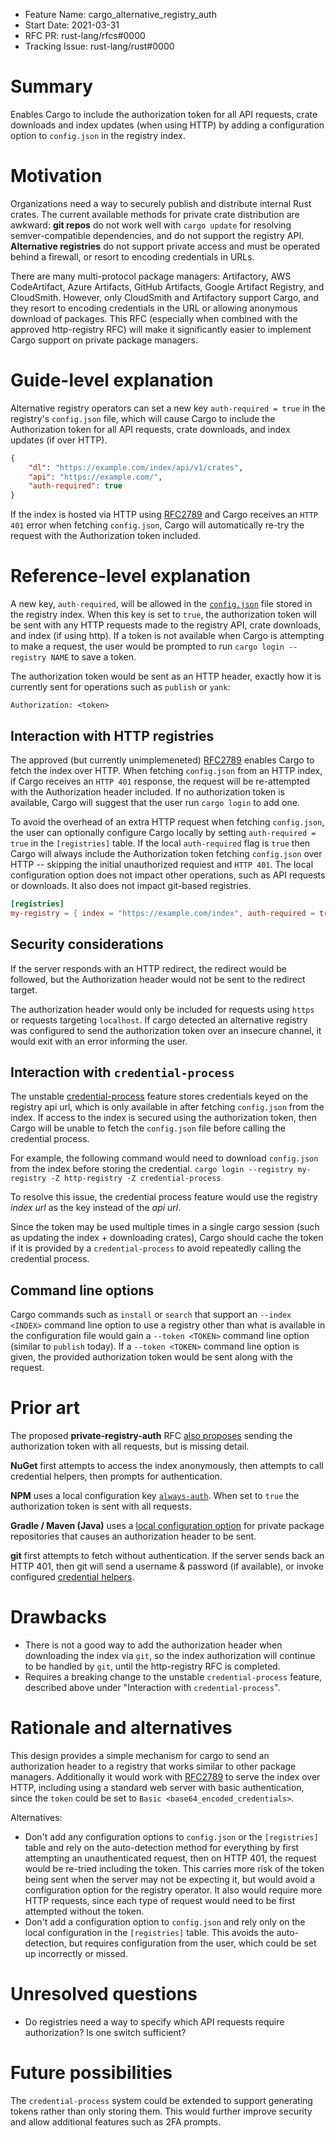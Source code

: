- Feature Name: cargo_alternative_registry_auth
- Start Date: 2021-03-31
- RFC PR: rust-lang/rfcs#0000
- Tracking Issue: rust-lang/rust#0000

# Summary
Enables Cargo to include the authorization token for all API requests, crate downloads and index updates (when using HTTP) by adding a configuration option to `config.json` in the registry index.

# Motivation
Organizations need a way to securely publish and distribute internal Rust crates. The current available methods for private crate distribution are awkward: **git repos** do not work well with `cargo update` for resolving semver-compatible dependencies, and do not support the registry API. **Alternative registries** do not support private access and must be operated behind a firewall, or resort to encoding credentials in URLs.

There are many multi-protocol package managers: Artifactory, AWS CodeArtifact, Azure Artifacts, GitHub Artifacts, Google Artifact Registry, and CloudSmith. However, only CloudSmith and Artifactory support Cargo, and they resort to encoding credentials in the URL or allowing anonymous download of packages. This RFC (especially when combined with the approved http-registry RFC) will make it significantly easier to implement Cargo support on private package managers.

# Guide-level explanation
Alternative registry operators can set a new key `auth-required = true` in the registry's `config.json` file, which will cause Cargo to include the Authorization token for all API requests, crate downloads, and index updates (if over HTTP).

```json
{
    "dl": "https://example.com/index/api/v1/crates",
    "api": "https://example.com/",
    "auth-required": true
}
```

If the index is hosted via HTTP using [RFC2789](https://github.com/rust-lang/rfcs/pull/2789) and Cargo receives an `HTTP 401` error when fetching `config.json`, Cargo will automatically re-try the request with the Authorization token included.


# Reference-level explanation
A new key, `auth-required`, will be allowed in the [`config.json`](https://doc.rust-lang.org/cargo/reference/registries.html#index-format) file stored in the registry index. When this key is set to `true`, the authorization token will be sent with any HTTP requests made to the registry API, crate downloads, and index (if using http). If a token is not available when Cargo is attempting to make a request, the user would be prompted to run `cargo login --registry NAME` to save a token.

The authorization token would be sent as an HTTP header, exactly how it is currently sent for operations such as `publish` or `yank`:
```
Authorization: <token>
```

## Interaction with HTTP registries
The approved (but currently unimplemeneted) [RFC2789](https://github.com/rust-lang/rfcs/pull/2789) enables Cargo to fetch the index over HTTP. When fetching `config.json` from an HTTP index, if Cargo receives an `HTTP 401` response, the request will be re-attempted with the Authorization header included. If no authorization token is available, Cargo will suggest that the user run `cargo login` to add one.

To avoid the overhead of an extra HTTP request when fetching `config.json`, the user can optionally configure Cargo locally by setting `auth-required = true` in the `[registries]` table. If the local `auth-required` flag is `true` then Cargo will always include the Authorization token fetching `config.json` over HTTP -- skipping the initial unauthorized requiest and `HTTP 401`. The local configuration option does not impact other operations, such as API requests or downloads. It also does not impact git-based registries.

```toml
[registries]
my-registry = { index = "https://example.com/index", auth-required = true }
```

## Security considerations
If the server responds with an HTTP redirect, the redirect would be followed, but the Authorization header would not be sent to the redirect target.

The authorization header would only be included for requests using `https` or requests targeting `localhost`. If cargo detected an alternative registry was configured to send the authorization token over an insecure channel, it would exit with an error informing the user.

## Interaction with `credential-process`
The unstable [credential-process](https://doc.rust-lang.org/nightly/cargo/reference/unstable.html#credential-process) feature stores credentials keyed on the registry api url, which is only available in after fetching `config.json` from the index. If access to the index is secured using the authorization token, then Cargo will be unable to fetch the `config.json` file before calling the credential process.

For example, the following command would need to download `config.json` from the index before storing the credential.
`cargo login --registry my-registry -Z http-registry -Z credential-process`

To resolve this issue, the credential process feature would use the registry *index url* as the key instead of the *api url*.

Since the token may be used multiple times in a single cargo session (such as updating the index + downloading crates), Cargo should cache the token if it is provided by a `credential-process` to avoid repeatedly calling the credential process.

## Command line options
Cargo commands such as `install` or `search` that support an `--index <INDEX>` command line option to use a registry other than what is available in the configuration file would gain a `--token <TOKEN>` command line option (similar to `publish` today). If a `--token <TOKEN>` command line option is given, the provided authorization token would be sent along with the request.

# Prior art
[prior-art]: #prior-art

The proposed **private-registry-auth** RFC [also proposes](https://github.com/jdemilledt/rfcs/blob/master/text/0000-private-registry-auth.md) sending the authorization token with all requests, but is missing detail.

**NuGet** first attempts to access the index anonymously, then attempts to call credential helpers, then prompts for authentication.

**NPM** uses a local configuration key [`always-auth`](https://docs.npmjs.com/cli/v7/using-npm/config#always-auth). When set to `true` the authorization token is sent with all requests.

**Gradle / Maven (Java)** uses a [local configuration option](https://docs.gradle.org/current/dsl/org.gradle.api.artifacts.repositories.MavenArtifactRepository.html) for private package repositories that causes an authorization header to be sent.

**git** first attempts to fetch without authentication. If the server sends back an HTTP 401, then git will send a username & password (if available), or invoke configured [credential helpers](https://git-scm.com/book/en/v2/Git-Tools-Credential-Storage).

# Drawbacks
[drawbacks]: #drawbacks

* There is not a good way to add the authorization header when downloading the index via `git`, so the index authorization will continue to be handled by `git`, until the http-registry RFC is completed.
* Requires a breaking change to the unstable `credential-process` feature, described above under "Interaction with `credential-process`".

# Rationale and alternatives
[rationale-and-alternatives]: #rationale-and-alternatives

This design provides a simple mechanism for cargo to send an authorization header to a registry that works similar to other package managers. Additionally it would work with [RFC2789](https://github.com/rust-lang/rfcs/pull/2789) to serve the index over HTTP, including using a standard web server with basic authentication, since the `token` could be set to `Basic <base64_encoded_credentials>`.

Alternatives:
* Don't add any configuration options to `config.json` or the `[registries]` table and rely on the auto-detection method for everything by first attempting an unauthenticated request, then on HTTP 401, the request would be re-tried including the token. This carries more risk of the token being sent when the server may not be expecting it, but would avoid a configuration option for the registry operator. It also would require more HTTP requests, since each type of request would need to be first attempted without the token.
* Don't add a configuration option to `config.json` and rely only on the local configuration in the `[registries]` table. This avoids the auto-detection, but requires configuration from the user, which could be set up incorrectly or missed.

# Unresolved questions
[unresolved-questions]: #unresolved-questions

* Do registries need a way to specify which API requests require authorization? Is one switch sufficient?

# Future possibilities
[future-possibilities]: #future-possibilities

The `credential-process` system could be extended to support generating tokens rather than only storing them. This would further improve security and allow additional features such as 2FA prompts.